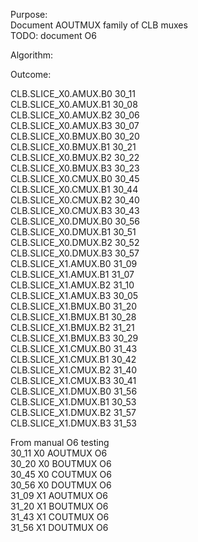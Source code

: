 Purpose:  
Document AOUTMUX family of CLB muxes  
TODO: document O6  
  
Algorithm:  
  
Outcome:  
  
CLB.SLICE_X0.AMUX.B0 30_11  
CLB.SLICE_X0.AMUX.B1 30_08  
CLB.SLICE_X0.AMUX.B2 30_06  
CLB.SLICE_X0.AMUX.B3 30_07  
CLB.SLICE_X0.BMUX.B0 30_20  
CLB.SLICE_X0.BMUX.B1 30_21  
CLB.SLICE_X0.BMUX.B2 30_22  
CLB.SLICE_X0.BMUX.B3 30_23  
CLB.SLICE_X0.CMUX.B0 30_45  
CLB.SLICE_X0.CMUX.B1 30_44  
CLB.SLICE_X0.CMUX.B2 30_40  
CLB.SLICE_X0.CMUX.B3 30_43  
CLB.SLICE_X0.DMUX.B0 30_56  
CLB.SLICE_X0.DMUX.B1 30_51  
CLB.SLICE_X0.DMUX.B2 30_52  
CLB.SLICE_X0.DMUX.B3 30_57  
CLB.SLICE_X1.AMUX.B0 31_09  
CLB.SLICE_X1.AMUX.B1 31_07  
CLB.SLICE_X1.AMUX.B2 31_10  
CLB.SLICE_X1.AMUX.B3 30_05  
CLB.SLICE_X1.BMUX.B0 31_20  
CLB.SLICE_X1.BMUX.B1 30_28  
CLB.SLICE_X1.BMUX.B2 31_21  
CLB.SLICE_X1.BMUX.B3 30_29  
CLB.SLICE_X1.CMUX.B0 31_43  
CLB.SLICE_X1.CMUX.B1 30_42  
CLB.SLICE_X1.CMUX.B2 31_40  
CLB.SLICE_X1.CMUX.B3 30_41  
CLB.SLICE_X1.DMUX.B0 31_56  
CLB.SLICE_X1.DMUX.B1 30_53  
CLB.SLICE_X1.DMUX.B2 31_57  
CLB.SLICE_X1.DMUX.B3 31_53  
  
  
From manual O6 testing  
30_11   X0 AOUTMUX O6    
30_20   X0 BOUTMUX O6  
30_45   X0 COUTMUX O6  
30_56   X0 DOUTMUX O6  
31_09   X1 AOUTMUX O6  
31_20   X1 BOUTMUX O6  
31_43   X1 COUTMUX O6  
31_56   X1 DOUTMUX O6  
  
   
